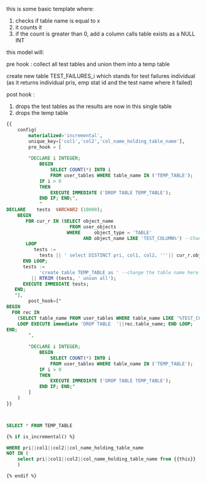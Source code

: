 
this is some basic template where:

1. checks if table name is equal to x 
2. it counts it
3. if the count is greater than 0, add a column calls table exists as a NULL INT

this model will:

pre hook : collect all test tables and union them into a temp table

create new table TEST_FAILURES_i which stands for test failures individual (as it returns individual pris, emp stat id and the test name where it failed)

post hook :

1. drops the test tables as the results are now in this single table
2. drops the temp table

```sql
{{
    config(
        materialized='incremental',
        unique_key=['col1','col2','col_name_holding_table_name'], 
        pre_hook = [
            
        "DECLARE i INTEGER;
            BEGIN
                SELECT COUNT(*) INTO i
                FROM user_tables WHERE table_name IN ('TEMP_TABLE');
            IF i > 0 
            THEN 
                EXECUTE IMMEDIATE ('DROP TABLE TEMP_TABLE');
            END IF; END;",
            "
DECLARE    tests  VARCHAR2 (10000);
    BEGIN
       FOR cur_r IN (SELECT object_name
                       FROM user_objects
                      WHERE     object_type = 'TABLE'
                            AND object_name LIKE 'TEST_COLUMN%') --Change this to your test suffix (Currently set to TEST1%)
       LOOP
          tests :=
            tests || ' select DISTINCT pri, col1, col2, '''|| cur_r.object_name ||''' as col_name_holding_table_name from ' || cur_r.object_name || ' union all ';
      END LOOP;
      tests :=
            'create table TEMP_TABLE as ' --change the table name here (Currently set to TEST_JOINS)
         || RTRIM (tests, ' union all');
      EXECUTE IMMEDIATE tests;
   END;
   "],
        post_hook=["
BEGIN
  FOR rec IN
    (SELECT table_name FROM user_tables WHERE table_name LIKE '%TEST_COLUMN%') 
    LOOP EXECUTE immediate 'DROP TABLE  '||rec.table_name; END LOOP;
END;
        ", 
        
        "DECLARE i INTEGER;
            BEGIN
                SELECT COUNT(*) INTO i
                FROM user_tables WHERE table_name IN ('TEMP_TABLE');
            IF i > 0 
            THEN 
                EXECUTE IMMEDIATE ('DROP TABLE TEMP_TABLE');
            END IF; END;"
        ]
    )
}}



SELECT * FROM TEMP_TABLE

{% if is_incremental() %}

WHERE pri||col1||col2||col_name_holding_table_name 
NOT IN (
    select pri||col1||col2||col_name_holding_table_name from {{this}}
    )

{% endif %}
```
